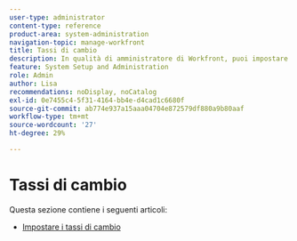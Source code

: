 ```yaml
---
user-type: administrator
content-type: reference
product-area: system-administration
navigation-topic: manage-workfront
title: Tassi di cambio
description: In qualità di amministratore di Workfront, puoi impostare i tassi di cambio in Workfront.
feature: System Setup and Administration
role: Admin
author: Lisa
recommendations: noDisplay, noCatalog
exl-id: 0e7455c4-5f31-4164-bb4e-d4cad1c6680f
source-git-commit: ab774e937a15aaa04704e872579df880a9b80aaf
workflow-type: tm+mt
source-wordcount: '27'
ht-degree: 29%

---
```


# Tassi di cambio

Questa sezione contiene i seguenti articoli:

* [Impostare i tassi di cambio](../../../administration-and-setup/manage-workfront/exchange-rates/set-up-exchange-rates.md)
